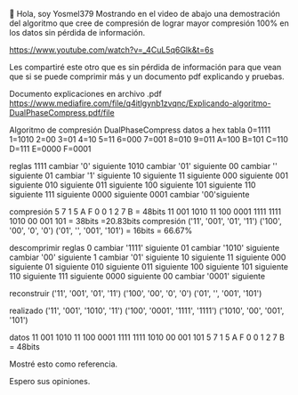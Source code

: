 👋 Hola, soy Yosmel379
 Mostrando en el video de abajo una demostración del algoritmo que cree de compresión de lograr mayor compresión 100% en los datos sin pérdida de información.

https://www.youtube.com/watch?v=_4CuL5q6Glk&t=6s

Les compartiré este otro que es sin pérdida de información para que vean que si se puede comprimir más y un documento pdf explicando y pruebas.

  Documento explicaciones en archivo .pdf
https://www.mediafire.com/file/q4itlgynb1zvqnc/Explicando-algoritmo-DualPhaseCompress.pdf/file

Algoritmo de compresión DualPhaseCompress
      datos a hex
tabla
0=1111
1=1010
2=00
3=01
4=10
5=11
6=000
7=001
8=010
9=011
A=100
B=101
C=110
D=111
E=0000
F=0001

reglas
1111 cambiar '0' siguiente
1010 cambiar '01' siguiente
00 cambiar '' siguiente
01 cambiar '1' siguiente
10 siguiente
11 siguiente
000 siguiente
001 siguiente
010 siguiente
011 siguiente
100 siguiente
101 siguiente
110 siguiente
111 siguiente
0000 siguiente
0001 cambiar '00'siguiente

compresión
5    7       1        5   A      F       0       0        1       2     7      B = 48bits                      11  001  1010  11  100  0001 1111 1111  1010  00   001  101 = 38bits =20.83bits
compresión
('11', '001', '01', '11') ('100', '00', '0', '0') ('01', '', '001', '101') = 16bits = 66.67%

descomprimir
reglas
0   cambiar '1111' siguiente
01 cambiar '1010' siguiente
     cambiar '00' siguiente
1   cambiar '01' siguiente
10 siguiente
11 siguiente
000 siguiente
01 siguiente
010 siguiente
011 siguiente
100 siguiente
101 siguiente
110 siguiente
111 siguiente
0000 siguiente
00   cambiar '0001' siguiente

reconstruir
('11', '001', '01', '11') ('100', '00', '0', '0') ('01', '', '001', '101')

realizado
('11', '001', '1010', '11') ('100', '0001', '1111', '1111') ('1010', '00', '001', '101')

datos
11  001  1010  11  100  0001 1111 1111 1010 00 001 101
 5    7      1        5    A     F        0       0      1       2   7     B = 48bits 


Mostré esto como referencia.

Espero sus opiniones.



